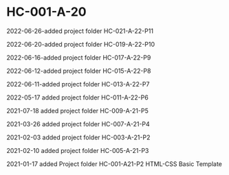 # HC-001-A-20

2022-06-26-added project folder HC-021-A-22-P11

2022-06-20-added project folder HC-019-A-22-P10

2022-06-16-added project folder HC-017-A-22-P9

2022-06-12-added project folder HC-015-A-22-P8

2022-06-11-added project folder HC-013-A-22-P7

2022-05-17 added project folder HC-011-A-22-P6

2021-07-18 added project folder HC-009-A-21-P5

2021-03-26 added project folder HC-007-A-21-P4

2021-02-03 added project folder HC-003-A-21-P2

2021-02-10 added project folder HC-005-A-21-P3

2021-01-17 added Project folder HC-001-A21-P2 HTML-CSS Basic Template

